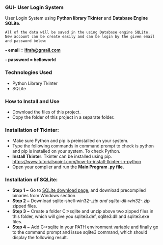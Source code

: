 ### **GUI- User Login System**
User Login System using **Python library Tkinter** and **Database Engine SQLite.**

	All of the data will be saved in the using Database engine SQLite.
	New account can be create easily and can be login by the given email and password below:

**- email = ifrah@gmail.com** 

**- password = helloworld**

### **Technologies Used**
- Python Library Tkinter 
- SQLite 

### **How to  Install and Use**
- Download  the files of this project.
- Copy the folder of this project in a separate folder.

### **Installation of Tkinter:**
- Make sure Python and pip is preinstalled on your system. 
- Type the following commands in command prompt to check is python and pip is installed on your system. To check Python.
- **Install Tkinter**. Tkinter can be installed using pip. https://www.tutorialspoint.com/how-to-install-tkinter-in-python
- Open your complier and run the **Main Program .py file**.

### **Installation of SQLite:**
- **Step 1 −** Go to [SQLite download page](https://www.sqlite.org/download.html), and download precompiled binaries from Windows section.
- **Step 2 −** Download sqlite-shell-win32-*.zip and sqlite-dll-win32-*.zip zipped files.
- **Step 3 −** Create a folder C:\>sqlite and unzip above two zipped files in this folder, which will give you sqlite3.def, sqlite3.dll and sqlite3.exe files.
- **Step 4 −** Add C:\>sqlite in your PATH environment variable and finally go to the command prompt and issue sqlite3 command, which should display the following result.


